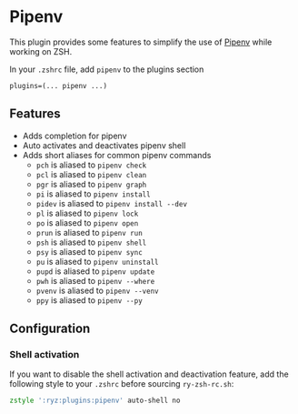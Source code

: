 # Pipenv

This plugin provides some features to simplify the use of [Pipenv](https://pipenv.pypa.io/) while working on ZSH.

In your `.zshrc` file, add `pipenv` to the plugins section

```
plugins=(... pipenv ...)
```

## Features

- Adds completion for pipenv
- Auto activates and deactivates pipenv shell
- Adds short aliases for common pipenv commands
  - `pch` is aliased to `pipenv check`
  - `pcl` is aliased to `pipenv clean`
  - `pgr` is aliased to `pipenv graph`
  - `pi` is aliased to `pipenv install`
  - `pidev` is aliased to `pipenv install --dev`
  - `pl` is aliased to `pipenv lock`
  - `po` is aliased to `pipenv open`
  - `prun` is aliased to `pipenv run`
  - `psh` is aliased to `pipenv shell`
  - `psy` is aliased to `pipenv sync`
  - `pu` is aliased to `pipenv uninstall`
  - `pupd` is aliased to `pipenv update`
  - `pwh` is aliased to `pipenv --where`
  - `pvenv` is aliased to `pipenv --venv`
  - `ppy` is aliased to `pipenv --py`

## Configuration

### Shell activation

If you want to disable the shell activation and deactivation feature, add the following style to your `.zshrc` before sourcing `ry-zsh-rc.sh`:

```zsh
zstyle ':ryz:plugins:pipenv' auto-shell no
```
